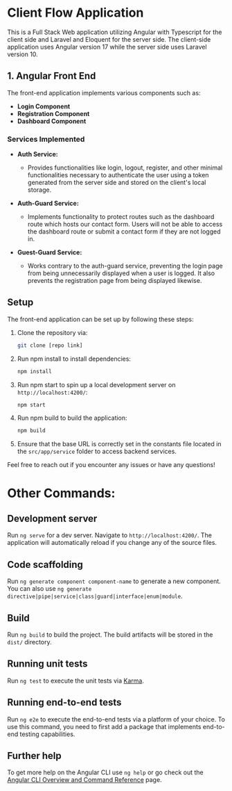 # Client Flow Application

This is a Full Stack Web application utilizing Angular with Typescript for the client side and Laravel and Eloquent for the server side. The client-side application uses Angular version 17 while the server side uses Laravel version 10.

## 1. Angular Front End

The front-end application implements various components such as:

- **Login Component**
- **Registration Component**
- **Dashboard Component**

### Services Implemented

- **Auth Service:** 
  - Provides functionalities like login, logout, register, and other minimal functionalities necessary to authenticate the user using a token generated from the server side and stored on the client's local storage.

- **Auth-Guard Service:** 
  - Implements functionality to protect routes such as the dashboard route which hosts our contact form. Users will not be able to access the dashboard route or submit a contact form if they are not logged in.

- **Guest-Guard Service:** 
  - Works contrary to the auth-guard service, preventing the login page from being unnecessarily displayed when a user is logged. It also prevents the registration page from being displayed likewise.

## Setup

The front-end application can be set up by following these steps:

1. Clone the repository via:
   ```bash
   git clone [repo link]
   ```

2. Run npm install to install dependencies:
   ```bash
   npm install
   ```

3. Run npm start to spin up a local development server on `http://localhost:4200/`:
   ```bash
   npm start
   ```

4. Run npm build to build the application:
   ```bash
   npm build
   ```

5. Ensure that the base URL is correctly set in the constants file located in the `src/app/service` folder to access backend services.

Feel free to reach out if you encounter any issues or have any questions!

# Other Commands:

## Development server

Run `ng serve` for a dev server. Navigate to `http://localhost:4200/`. The application will automatically reload if you change any of the source files.

## Code scaffolding

Run `ng generate component component-name` to generate a new component. You can also use `ng generate directive|pipe|service|class|guard|interface|enum|module`.

## Build

Run `ng build` to build the project. The build artifacts will be stored in the `dist/` directory.

## Running unit tests

Run `ng test` to execute the unit tests via [Karma](https://karma-runner.github.io).

## Running end-to-end tests

Run `ng e2e` to execute the end-to-end tests via a platform of your choice. To use this command, you need to first add a package that implements end-to-end testing capabilities.

## Further help

To get more help on the Angular CLI use `ng help` or go check out the [Angular CLI Overview and Command Reference](https://angular.io/cli) page.
